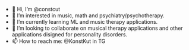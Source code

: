 - 👋 Hi, I’m @constcut
- 👀 I’m interested in music, math and psychiatry/psychotherapy.
- 🌱 I’m currently learning ML and music therapy applications.
- 💞️ I’m looking to collaborate on musical therapy applications and other applications disigned for personality disorders.
- 📫 How to reach me: @KonstKut in TG

<!---
constcut/constcut is a ✨ special ✨ repository because its `README.md` (this file) appears on your GitHub profile.
You can click the Preview link to take a look at your changes.
--->
